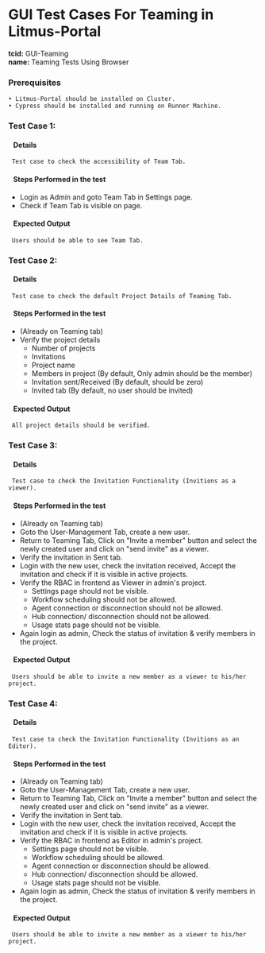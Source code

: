 # GUI Test Cases For Teaming in Litmus-Portal

<b>tcid:</b> GUI-Teaming <br>
<b>name:</b> Teaming Tests Using Browser<br>

### Prerequisites

    • Litmus-Portal should be installed on Cluster.
    • Cypress should be installed and running on Runner Machine.

### Test Case 1:

#### &nbsp;&nbsp;&nbsp;Details

     Test case to check the accessibility of Team Tab.

#### &nbsp;&nbsp;&nbsp;Steps Performed in the test

- Login as Admin and goto Team Tab in Settings page.
- Check if Team Tab is visible on page.

#### &nbsp;&nbsp;&nbsp;Expected Output

     Users should be able to see Team Tab.

### Test Case 2:

#### &nbsp;&nbsp;&nbsp;Details

     Test case to check the default Project Details of Teaming Tab.

#### &nbsp;&nbsp;&nbsp;Steps Performed in the test

- (Already on Teaming tab)
- Verify the project details
  - Number of projects
  - Invitations
  - Project name
  - Members in project (By default, Only admin should be the member)
  - Invitation sent/Received (By default, should be zero)
  - Invited tab (By default, no user should be invited)

#### &nbsp;&nbsp;&nbsp;Expected Output

     All project details should be verified.

### Test Case 3:

#### &nbsp;&nbsp;&nbsp;Details

     Test case to check the Invitation Functionality (Invitions as a viewer).

#### &nbsp;&nbsp;&nbsp;Steps Performed in the test

- (Already on Teaming tab)
- Goto the User-Management Tab, create a new user.
- Return to Teaming Tab, Click on "Invite a member" button and select the newly created user and click on "send invite" as a viewer.
- Verify the invitation in Sent tab.
- Login with the new user, check the invitation received, Accept the invitation and check if it is visible in active projects.
- Verify the RBAC in frontend as Viewer in admin's project.
  - Settings page should not be visible.
  - Workflow scheduling should not be allowed.
  - Agent connection or disconnection should not be allowed.
  - Hub connection/ disconnection should not be allowed.
  - Usage stats page should not be visible.
- Again login as admin, Check the status of invitation & verify members in the project.

#### &nbsp;&nbsp;&nbsp;Expected Output

     Users should be able to invite a new member as a viewer to his/her project.

### Test Case 4:

#### &nbsp;&nbsp;&nbsp;Details

     Test case to check the Invitation Functionality (Invitions as an Editor).

#### &nbsp;&nbsp;&nbsp;Steps Performed in the test

- (Already on Teaming tab)
- Goto the User-Management Tab, create a new user.
- Return to Teaming Tab, Click on "Invite a member" button and select the newly created user and click on "send invite" as a viewer.
- Verify the invitation in Sent tab.
- Login with the new user, check the invitation received, Accept the invitation and check if it is visible in active projects.
- Verify the RBAC in frontend as Editor in admin's project.
  - Settings page should not be visible.
  - Workflow scheduling should be allowed.
  - Agent connection or disconnection should be allowed.
  - Hub connection/ disconnection should be allowed.
  - Usage stats page should not be visible.
- Again login as admin, Check the status of invitation & verify members in the project.

#### &nbsp;&nbsp;&nbsp;Expected Output

     Users should be able to invite a new member as a viewer to his/her project.